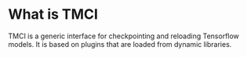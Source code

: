 What is TMCI
============

TMCI is a generic interface for checkpointing and reloading Tensorflow models.
It is based on plugins that are loaded from dynamic libraries.